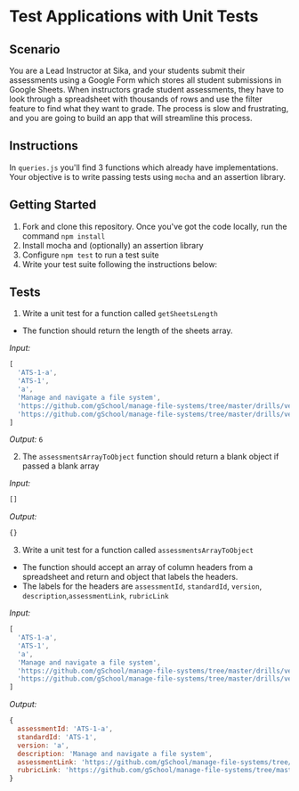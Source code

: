 # Test Applications with Unit Tests

## Scenario

You are a Lead Instructor at Sika, and your students submit their assessments using a Google Form which stores all student submissions in Google Sheets. When instructors grade student assessments, they have to look through a spreadsheet with thousands of rows and use the filter feature to find what they want to grade. The process is slow and frustrating, and you are going to build an app that will streamline this process.

## Instructions

In `queries.js` you'll find 3 functions which already have implementations. Your objective is to write passing tests using `mocha` and an assertion library.

## Getting Started

1. Fork and clone this repository. Once you've got the code locally, run the command `npm install`
1. Install mocha and (optionally) an assertion library
1. Configure `npm test` to run a test suite
1. Write your test suite following the instructions below:

## Tests

1. Write a unit test for a function called `getSheetsLength`
  - The function should return the length of the sheets array.

_Input:_
```js
[
  'ATS-1-a',
  'ATS-1',
  'a',
  'Manage and navigate a file system',
  'https://github.com/gSchool/manage-file-systems/tree/master/drills/version-1',
  'https://github.com/gSchool/manage-file-systems/tree/master/drills/version-1/rubric.md'
]
```

_Output:_
`6`

2. The `assessmentsArrayToObject` function should return a blank object if passed a blank array

_Input:_
```js
[]
```

_Output:_
```js
{}
```

3. Write a unit test for a function called `assessmentsArrayToObject`
  - The function should accept an array of column headers from a spreadsheet and return and object that labels the headers.
  - The labels for the headers are `assessmentId`, `standardId`, `version`, `description`,`assessmentLink`, `rubricLink`

_Input:_
```js
[
  'ATS-1-a',
  'ATS-1',
  'a',
  'Manage and navigate a file system',
  'https://github.com/gSchool/manage-file-systems/tree/master/drills/version-1',
  'https://github.com/gSchool/manage-file-systems/tree/master/drills/version-1/rubric.md'
]
```

_Output:_
```js
{
  assessmentId: 'ATS-1-a',
  standardId: 'ATS-1',
  version: 'a',
  description: 'Manage and navigate a file system',
  assessmentLink: 'https://github.com/gSchool/manage-file-systems/tree/master/drills/version-1',
  rubricLink: 'https://github.com/gSchool/manage-file-systems/tree/master/drills/version-1/rubric.md'
}
```
